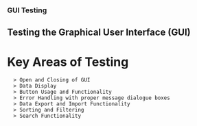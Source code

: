 ### GUI Testing

## Testing the Graphical User Interface (GUI)

# Key Areas of Testing

      > Open and Closing of GUI
      > Data Display
      > Button Usage and Functionality
      > Error Handling with proper message dialogue boxes
      > Data Export and Import Functionality
      > Sorting and Filtering
      > Search Functionality
